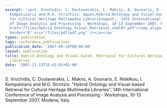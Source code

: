 ```yaml
---
excerpt: '<p>S. Vrochidis, C. Doulaverakis, L. Makris, A. Gounaris, E. Nidelkou, I.
  Kompatsiaris and M.G. Strintzis: &quot;Hybrid Ontology and Visual-based Retrieval
  for Cultural Heritage Multimedia Libraries&quot;, 14th International Conference
  of Image Analysis and Processing - Workshops, 10-13 September 2007, Modena, Italy.<a
  href="/files/Hybrid_Ontology_Visual_Retrieval_vmdl07.pdf"><img align="top" alt=""
  border="0" src="/files/pdf/pdf.png" /></a></p>'
types: publication
tags: conference_publications
publication_date: '2007-09-10T00:00:00'
layout: publication
title: Hybrid Ontology and Visual-based  Retrieval for Cultural Heritage Multimedia
  Libraries
date: '2007-11-13T15:41:01+02:00'
---
```

<p>S. Vrochidis, C. Doulaverakis, L. Makris, A. Gounaris, E. Nidelkou, I. Kompatsiaris and M.G. Strintzis: &quot;Hybrid Ontology and Visual-based Retrieval for Cultural Heritage Multimedia Libraries&quot;, 14th International Conference of Image Analysis and Processing - Workshops, 10-13 September 2007, Modena, Italy.<a href="/files/Hybrid_Ontology_Visual_Retrieval_vmdl07.pdf"><img align="top" alt="" border="0" src="/files/pdf/pdf.png" /></a></p>
